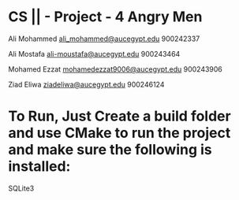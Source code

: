 # CS || - Project - 4 Angry Men

Ali Mohammed ali_mohammed@aucegypt.edu 900242337 

Ali Mostafa ali-moustafa@aucegypt.edu 900243464  

Mohamed Ezzat mohamedezzat9006@aucegypt.edu 900243906 

Ziad Eliwa ziadeliwa@aucegypt.edu 900246124
 
# To Run, Just Create a build folder and use CMake to run the project and make sure the following is installed: 
SQLite3 

